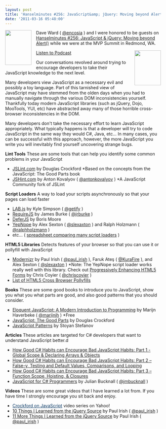 ```yaml
---
layout: post
title: 'Hanselminutes #256: JavaScript&amp; jQuery: Moving beyond Alert&#40;&#41;'
date: '2011-03-16 05:48:00'
---
```


<img border="0" height="113" src="https://lh4.googleusercontent.com/-BxpMMCyoaMg/TYA3n60AZ7I/AAAAAAAAJbA/Y3TwCGMPF8M/s1600/shanselman.jpg" style="float: left; padding: 0 15px 15px 0;" width="85" />Dave Ward ( <a href="http://twitter.com/encosia" target="_blank">@encosia</a> ) and I were honored to be guests on <a href="http://www.hanselminutes.com/default.aspx?showID=275" target="_blank">Hanselminutes #256: JavaScript &amp; jQuery: Moving beyond Alert()</a> while we were at the MVP Summit in Redmond, WA.<img border="0" height="113" src="https://lh6.googleusercontent.com/-b_BKQDOaHp8/TYA2wtwvM7I/AAAAAAAAJa8/leSUOyxsAwA/s200/encosia.jpg" style="float: right; padding: 15px 0 15px 15px;" width="85" /> 

<a class="demoButton" href="http://www.hanselminutes.com/default.aspx?showID=275">Listen to Podcast</a>

Our conversations revolved around trying to encourage developers to take their JavaScript knowledge to the next level. 

Many developers view JavaScript as a necessary evil and possibly a toy language. Part of this tarnished view of JavaScript may have stemmed from the olden days when you had to manually navigate through the various DOM inconsistencies yourself. Thankfully today modern JavaScript libraries (such as jQuery, Dojo, MooTools, YUI, etc) have abstracted away many of those horrible cross-browser inconsistencies in the DOM.

Many developers don't take the necessary effort to learn JavaScript appropriately. What typically happens is that a developer will try to code JavaScript in the same way they would C#, Java, etc... In many cases, you can be successful with this approach, however, the more JavaScript you write you will inevitably find yourself uncovering strange bugs.

<b>Lint Tools</b>
These are some tools that can help you identify some common problems in your JavaScript
<ul>
<li><a href="http://jslint.com/">JSLint.com</a> by Douglas Crockford *Based on the concepts from the JavaScript: The Good Parts book</li>
<li><a href="http://jshint.com/">JSHint.com</a> by Anton Kovalyov ( <a href="http://draft.blogger.com/antonkovalyov" target="_blank">@antonkovalyov</a> ) *A JavaScript Community fork of JSLint</li>
</ul>

<b>Script Loaders</b>
A way to load your scripts asynchronously so that your pages can load faster
<ul>
<li><a href="http://labjs.com/">LAB.js</a> by Kyle Simpson ( <a href="http://twitter.com/getify">@getify</a> )</li>
<li><a href="http://requirejs.org/">RequireJS</a> by James Burke ( <a href="http://twitter.com/jrburke">@jrburke</a> )</li>
<li><a href="https://github.com/BorisMoore/DeferJS">DeferJS</a> by Boris Moore</li>
<li><a href="http://yepnopejs.com/">YepNope</a> by Alex Sexton ( <a href="http://twitter.com/slexaxton">@slexaxton</a> ) and Ralph Holzmann ( <a href="http://twitter.com/ralphholzmann">@ralphholzmann</a> )</li>
<li>etc... ( <a href="https://spreadsheets0.google.com/ccc?key=tDdcrv9wNQRCNCRCflWxhYQ#gid=0">spreadsheet comparing many script loaders</a> )</li>
</ul>

<b>HTML5 Libraries</b>
Detects features of your browser so that you can use it or pollyfill with JavaScript
<ul>
<li><a href="http://www.modernizr.com/">Modernizr</a> by Paul Irish ( <a href="http://twitter.com/paul_irish" target="_blank">@paul_irish</a> ), Faruk Ateş ( <a href="http://twitter.com/KuraFire">@KuraFire</a> ), and Alex Sexton ( <a href="http://twitter.com/slexaxton">@slexaxton</a> ) *Note: The YepNope script loader works really well with this library. Check out <a href="http://css-tricks.com/progressively-enhancing-html5-forms/">Progressively Enhancing HTML5 Forms</a> by Chris Coyier ( <a href="http://twitter.com/chriscoyier">@chriscoyier</a> ) </li>
<li><a href="https://github.com/Modernizr/Modernizr/wiki/HTML5-Cross-browser-Polyfills">List of HTML5 Cross Browser Pollyfills</a></li>
</ul>

<b>Books</b>
These are some good books to introduce you to JavaScript, show you what you what parts are good, and also good patterns that you should consider.
<ul>
<li><a href="http://eloquentjavascript.net/">Eloquent JavaScript: A Modern Introduction to Programming</a> by Marijn Haverbeke ( <a href="http://twitter.com/marijnjh">@marijnjh</a> ) *Free</li>
<li><a href="http://www.amazon.com/JavaScript-Good-Parts-Douglas-Crockford/dp/0596517742">JavaScript: The Good Parts</a> by Douglas Crockford</li>
<li><a href="http://www.amazon.com/JavaScript-Patterns-Stoyan-Stefanov/dp/0596806752">JavaScript Patterns</a> by Stoyan Stefanov</li>
</ul>

<b>Articles</b>
These articles are targeted for C# developers that want to understand JavaScript better.d
<ul>
<li><a href="http://enterprisejquery.com/2010/10/how-good-c-habits-can-encourage-bad-javascript-habits-part-1/">How Good C# Habits can Encourage Bad JavaScript Habits: Part 1 - Global Scope &amp; Declaring Arrays &amp; Objects</a></li>
<li><a href="http://enterprisejquery.com/2010/10/how-good-c-habits-can-encourage-bad-javascript-habits-part-2/">How Good C# Habits can Encourage Bad JavaScript Habits: Part 2 – False-y, Testing and Default Values, Comparisons, and Looping</a></li>
<li><a href="http://enterprisejquery.com/2010/10/how-good-c-habits-can-encourage-bad-javascript-habits-part-3/">How Good C# Habits can Encourage Bad JavaScript Habits: Part 3 – Function Scope, Hoisting, &amp; Closures</a></li>
<li><a href="http://blog.boyet.com/blog/javascriptlessons/">JavaScript for C# Programmers</a> by Julian Bucknall ( <a href="http://twitter.com/jmbucknall">@jmbucknall</a> )</li>
</ul>

<b>Videos</b>
These are some great videos that I have learned a lot from. If you have time I strongly encourage you sit back and enjoy.
<ul>
<li><a href="http://yuiblog.com/crockford/" style="color: #073763;">Crockford on JavaScript</a>&nbsp;video series on Yahoo!</li>
<li><a href="http://paulirish.com/2010/10-things-i-learned-from-the-jquery-source/">10 Things I Learned from the jQuery Source</a> by Paul Irish ( <a href="http://twitter.com/paul_irish" target="_blank">@paul_irish</a> )</li>
<li><a href="http://paulirish.com/2011/11-more-things-i-learned-from-the-jquery-source/">11 More Things I Learned from the jQuery Source</a> by Paul Irish ( <a href="http://twitter.com/paul_irish" target="_blank">@paul_irish</a> )</li>
</ul>
